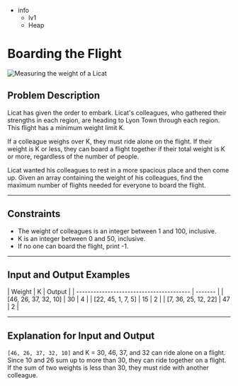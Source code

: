 - info
    - lv1
    - Heap

# Boarding the Flight
![Measuring the weight of a Licat](./13_1.webp)

## Problem Description
Licat has given the order to embark. Licat's colleagues, who gathered their strengths in each region, are heading to Lyon Town through each region. This flight has a minimum weight limit K.

If a colleague weighs over K, they must ride alone on the flight. If their weight is K or less, they can board a flight together if their total weight is K or more, regardless of the number of people.

Licat wanted his colleagues to rest in a more spacious place and then come up. Given an array containing the weight of his colleagues, find the maximum number of flights needed for everyone to board the flight.

---

## Constraints

- The weight of colleagues is an integer between 1 and 100, inclusive. 
- K is an integer between 0 and 50, inclusive. 
- If no one can board the flight, print -1.

---

## Input and Output Examples

| Weight                                  | K | Output |
| ---------------------------------------- | ------- |
| [46, 26, 37, 32, 10] | 30 | 4 |
| [22, 45, 1, 7, 5] | 15 | 2 |
| [7, 36, 25, 12, 22] | 47 | 2 |

---

## Explanation for Input and Output

`[46, 26, 37, 32, 10]` and K = 30, 46, 37, and 32 can ride alone on a flight. Since 10 and 26 sum up to more than 30, they can ride together on a flight. If the sum of two weights is less than 30, they must ride with another colleague.